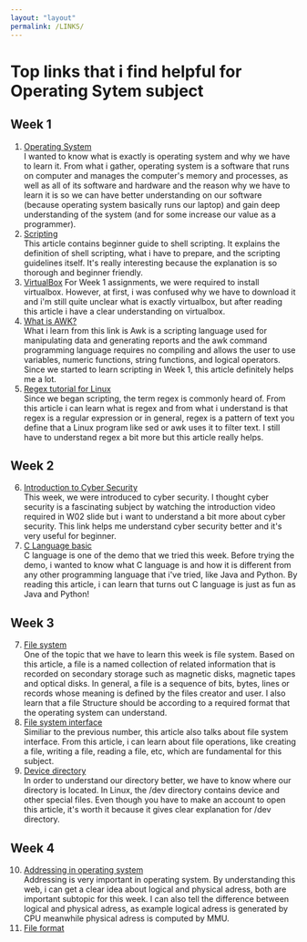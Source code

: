 ```yaml
---
layout: "layout"
permalink: /LINKS/
---
```


# Top links that i find helpful for Operating Sytem subject
## Week 1
1. [Operating System](https://edu.gcfglobal.org/en/computerbasics/understanding-applications/1/)<br>
I wanted to know what is exactly is operating system and why we have to learn it. From what i gather, operating system is a software that runs on computer and manages the computer's memory and processes, as well as all of its software and hardware and the reason why we have to learn it is so we can have better understanding on our software (because operating system basically runs our laptop) and gain deep understanding of the system (and for some increase our value as a programmer).
3. [Scripting](https://www.howtogeek.com/67469/the-beginners-guide-to-shell-scripting-the-basics/)<br>
This article contains beginner guide to shell scripting. It explains the definition of shell scripting, what i have to prepare, and the scripting guidelines itself. It's really interesting because the explanation is so thorough and beginner friendly.
2. [VirtualBox](https://www.computerhope.com/jargon/v/virtualbox.htm)
For Week 1 assignments, we were required to install virtualbox. However, at first, i was confused why we have to download it and i'm still quite unclear what is exactly virtualbox, but after reading this article i have a clear understanding on virtualbox.
4. [What is AWK?](https://www.geeksforgeeks.org/awk-command-unixlinux-examples/)<br>
What i learn from this link is Awk is a scripting language used for manipulating data and generating reports and the awk command programming language requires no compiling and allows the user to use variables, numeric functions, string functions, and logical operators. Since we started to learn scripting in Week 1, this article definitely helps me a lot.
5. [Regex tutorial for Linux](https://likegeeks.com/regex-tutorial-linux/)<br>
Since we began scripting, the term regex is commonly heard of. From this article i can learn what is regex and from what i understand is that regex is a regular expression or in general, regex is a pattern of text you define that a Linux program like sed or awk uses it to filter text. I still have to understand regex a bit more but this article really helps.

## Week 2
6. [Introduction to Cyber Security](https://geekflare.com/understanding-cybersecurity/)<br>
This week, we were introduced to cyber security. I thought cyber security is a fascinating subject by watching the introduction video required in W02 slide but i want to understand a bit more about cyber security. This link helps me understand cyber security better and it's very useful for beginner.
7. [C Language basic](https://www.geeksforgeeks.org/c-language-set-1-introduction/)<br>
C language is one of the demo that we tried this week. Before trying the demo, i wanted to know what C language is and how it is different from any other programming language that i've tried, like Java and Python. By reading this article, i can learn that turns out C language is just as fun as Java and Python!

## Week 3
7. [File system](https://www.tutorialspoint.com/operating_system/os_file_system.htm)<br>
One of the topic that we have to learn this week is file system. Based on this article, a file is a named collection of related information that is recorded on secondary storage such as magnetic disks, magnetic tapes and optical disks. In general, a file is a sequence of bits, bytes, lines or records whose meaning is defined by the files creator and user. I also learn that a file Structure should be according to a required format that the operating system can understand.
8. [File system interface](https://www.w3schools.in/operating-system-tutorial/file-system-interface/)<br>
Similiar to the previous number, this article also talks about file system interface. From this article, i can learn about file operations, like creating a file, writing a file, reading a file, etc, which are fundamental for this subject.
9. [Device directory](https://study.com/academy/lesson/the-dev-directory-in-the-linux-filesystem.html)<br>
In order to understand our directory better, we have to know where our directory is located. In Linux, the /dev directory contains device and other special files. Even though you have to make an account to open this article, it's worth it because it gives clear explanation for /dev directory.

## Week 4
10. [Addressing in operating system](https://www.geeksforgeeks.org/logical-and-physical-address-in-operating-system/)<br>
Addressing is very important in operating system. By understanding this web, i can get a clear idea about logical and physical adress, both are important subtopic for this week. I can also tell the difference between logical and physical adress, as example logical adress is generated by CPU meanwhile physical adress is computed by MMU.
11. [File format](https://dhsprogram.com/data/File-Formats.cfm)<br>

